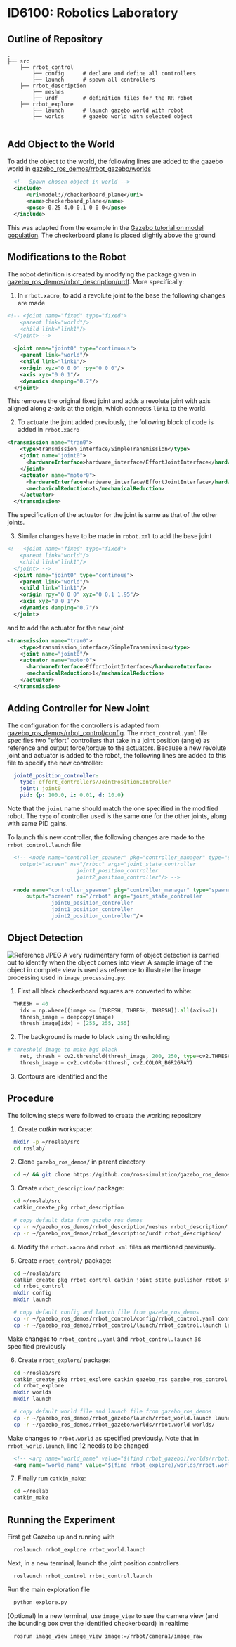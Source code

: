 # ID6100: Robotics Laboratory

## Outline of Repository

```
.
├── src
    ├── rrbot_control
        ├── config      # declare and define all controllers
        ├── launch      # spawn all controllers
    ├── rrbot_description
        ├── meshes      
        ├── urdf        # definition files for the RR robot
    ├── rrbot_explore
        ├── launch      # launch gazebo world with robot
        ├── worlds      # gazebo world with selected object
        
```

## Add Object to the World
To add the object to the world, the following lines are added to the gazebo world in [gazebo_ros_demos/rrbot_gazebo/worlds](https://github.com/ros-simulation/gazebo_ros_demos/tree/kinetic-devel/rrbot_gazebo/worlds)
```xml
  <!-- Spawn chosen object in world -->
  <include>
      <uri>model://checkerboard_plane</uri>
      <name>checkerboard_plane</name>
      <pose>-0.25 4.0 0.1 0 0 0</pose>
  </include>
```
This was adapted from the example in the [Gazebo tutorial on model population](http://gazebosim.org/tutorials?tut=model_population&cat=build_world). The checkerboard plane is placed slightly above the ground

## Modifications to the Robot
The robot definition is created by modifying the package given in [gazebo_ros_demos/rrbot_description/urdf](https://github.com/ros-simulation/gazebo_ros_demos/tree/kinetic-devel/rrbot_description/urdf). More specifically:
1. In `rrbot.xacro`, to add a revolute joint to the base the following changes are made
```xml
<!-- <joint name="fixed" type="fixed">
    <parent link="world"/>
    <child link="link1"/>
  </joint> -->
  
  <joint name="joint0" type="continuous">
    <parent link="world"/>
    <child link="link1"/>
    <origin xyz="0 0 0" rpy="0 0 0"/>
    <axis xyz="0 0 1"/>
    <dynamics damping="0.7"/>
  </joint>
``` 
This removes the original fixed joint and adds a revolute joint with axis aligned along z-axis at the origin, which connects `link1` to the world.

2. To actuate the joint added previously, the following block of code is added in `rrbot.xacro`
```xml
<transmission name="tran0">
    <type>transmission_interface/SimpleTransmission</type>
    <joint name="joint0">
      <hardwareInterface>hardware_interface/EffortJointInterface</hardwareInterface>
    </joint>
    <actuator name="motor0">
      <hardwareInterface>hardware_interface/EffortJointInterface</hardwareInterface>
      <mechanicalReduction>1</mechanicalReduction>
    </actuator>
  </transmission>
```
The specification of the actuator for the joint is same as that of the other joints.

3. Similar changes have to be made in `robot.xml` to add the base joint
```xml
<!-- <joint name="fixed" type="fixed">
    <parent link="world"/>
    <child link="link1"/>
  </joint> -->
  <joint name="joint0" type="continous">
    <parent link="world"/>
    <child link="link1"/>
    <origin rpy="0 0 0" xyz="0 0.1 1.95"/>
    <axis xyz="0 0 1"/>
    <dynamics damping="0.7"/>
  </joint>
```

and to add the actuator for the new joint
```xml
<transmission name="tran0">
    <type>transmission_interface/SimpleTransmission</type>
    <joint name="joint0"/>
    <actuator name="motor0">
      <hardwareInterface>EffortJointInterface</hardwareInterface>
      <mechanicalReduction>1</mechanicalReduction>
    </actuator>
  </transmission>
```
## Adding Controller for New Joint
The configuration for the controllers is adapted from [gazebo_ros_demos/rrbot_control/config](https://github.com/ros-simulation/gazebo_ros_demos/tree/kinetic-devel/rrbot_control/config). The `rrbot_control.yaml` file specifies two "effort" controllers that take in a joint position (angle) as reference and output force/torque to the actuators. Because a new revolute joint and actuator is added to the robot, the following lines are added to this file to specify the new controller: 
```yaml
  joint0_position_controller:
    type: effort_controllers/JointPositionController
    joint: joint0
    pid: {p: 100.0, i: 0.01, d: 10.0}
```
Note that the `joint` name should match the one specified in the modified robot. The `type` of controller used is the same one for the other joints, along with same PID gains.

To launch this new controller, the following changes are made to the `rrbot_control.launch` file
```xml
  <!-- <node name="controller_spawner" pkg="controller_manager" type="spawner" respawn="false"
	output="screen" ns="/rrbot" args="joint_state_controller
					  joint1_position_controller
					  joint2_position_controller"/> -->

  <node name="controller_spawner" pkg="controller_manager" type="spawner" respawn="false"
	  output="screen" ns="/rrbot" args="joint_state_controller
              joint0_position_controller
              joint1_position_controller
              joint2_position_controller"/>
```
## Object Detection
![Reference JPEG](figs/ref.jpg?raw=true "Reference Image of Checkerboard Plane")
A very rudimentary form of object detection is carried out to identify when the object comes into view. A sample image of the object in complete view is used as reference to illustrate the image processing used in `image_processing.py`:
1. First all black checkerboard squares are converted to white:
```python
  THRESH = 40
	idx = np.where((image <= [THRESH, THRESH, THRESH]).all(axis=2))
	thresh_image = deepcopy(image)
	thresh_image[idx] = [255, 255, 255]
```
2. The background is made to black using thresholding
```python
# threshold image to make bgd black
	ret, thresh = cv2.threshold(thresh_image, 200, 250, type=cv2.THRESH_BINARY)
	thresh_image = cv2.cvtColor(thresh, cv2.COLOR_BGR2GRAY)
```

3. Contours are identified and the 

## Procedure
The following steps were followed to create the working repository
1. Create *catkin* workspace:
```bash
  mkdir -p ~/roslab/src
  cd roslab/
```

2. Clone `gazebo_ros_demos/` in parent directory
```bash
  cd ~/ && git clone https://github.com/ros-simulation/gazebo_ros_demos.git
```

3. Create `rrbot_description/` package:
```bash
  cd ~/roslab/src
  catkin_create_pkg rrbot_description 

  # copy default data from gazebo_ros_demos
  cp -r ~/gazebo_ros_demos/rrbot_description/meshes rrbot_description/
  cp -r ~/gazebo_ros_demos/rrbot_description/urdf rrbot_description/
```

4. Modify the `rrbot.xacro` and `rrbot.xml` files as mentioned previously.

5. Create `rrbot_control/` package:
```bash
  cd ~/roslab/src
  catkin_create_pkg rrbot_control catkin joint_state_publisher robot_state_publisher effort_controllers
  cd rrbot_control
  mkdir config
  mkdir launch

  # copy default config and launch file from gazebo_ros_demos
  cp -r ~/gazebo_ros_demos/rrbot_control/config/rrbot_control.yaml config/
  cp -r ~/gazebo_ros_demos/rrbot_control/launch/rrbot_control.launch launch/
```
Make changes to `rrbot_control.yaml` and `rrbot_control.launch` as specified previously

6. Create `rrbot_explore`/ package:
```bash
  cd ~/roslab/src
  catkin_create_pkg rrbot_explore catkin gazebo_ros gazebo_ros_control rrbot_control rrbot_description xacro
  cd rrbot_explore
  mkdir worlds
  mkdir launch

  # copy default world file and launch file from gazebo_ros_demos
  cp -r ~/gazebo_ros_demos/rrbot_gazebo/launch/rrbot_world.launch launch/
  cp -r ~/gazebo_ros_demos/rrbot_gazebo/worlds/rrbot.world worlds/
```
Make changes to `rrbot.world` as specified previously. Note that in `rrbot_world.launch`, line 12 needs to be changed
```xml
  <!-- <arg name="world_name" value="$(find rrbot_gazebo)/worlds/rrbot.world"/>  -->
  <arg name="world_name" value="$(find rrbot_explore)/worlds/rrbot.world"/>
```

7. Finally run `catkin_make`:
```bash
  cd ~/roslab
  catkin_make
```

## Running the Experiment
First get Gazebo up and running with
```bash
  roslaunch rrbot_explore rrbot_world.launch
```

Next, in a new terminal, launch the joint position controllers
```bash
  roslaunch rrbot_control rrbot_control.launch
```

Run the main exploration file
```bash
  python explore.py
```

(Optional) In a new terminal, use `image_view` to see the camera view (and the bounding box over the identified checkerboard) in realtime
```bash
  rosrun image_view image_view image:=/rrbot/camera1/image_raw
```